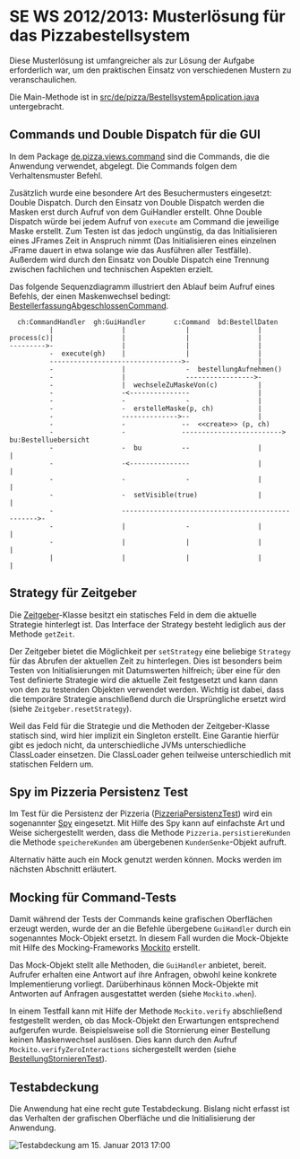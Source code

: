 SE WS 2012/2013: Musterlösung für das Pizzabestellsystem
========================================================

Diese Musterlösung ist umfangreicher als zur Lösung der Aufgabe erforderlich war, um den praktischen Einsatz von verschiedenen Mustern zu veranschaulichen.

Die Main-Methode ist in [src/de/pizza/BestellsystemApplication.java](pizzabestellsystem/blob/master/src/de/pizza/BestellsystemApplication.java) untergebracht.

Commands und Double Dispatch für die GUI
----------------------------------------
In dem Package [de.pizza.views.command](pizzabestellsystem/tree/master/src/de/pizza/views/command) sind die Commands, die die Anwendung verwendet, abgelegt. Die Commands folgen dem Verhaltensmuster Befehl.

Zusätzlich wurde eine besondere Art des Besuchermusters eingesetzt: Double Dispatch. Durch den Einsatz von Double Dispatch werden die Masken erst durch Aufruf von dem GuiHandler erstellt. Ohne Double Dispatch würde bei jedem Aufruf von `execute` am Command die jeweilige Maske erstellt. Zum Testen ist das jedoch ungünstig, da das Initialisieren eines JFrames Zeit in Anspruch nimmt (Das Initialisieren eines einzelnen JFrame dauert in etwa solange wie das Ausführen aller Testfälle). Außerdem wird durch den Einsatz von Double Dispatch eine Trennung zwischen fachlichen und technischen Aspekten erzielt. 

Das folgende Sequenzdiagramm illustriert den Ablauf beim Aufruf eines Befehls, der einen Maskenwechsel bedingt: [BestellerfassungAbgeschlossenCommand](pizzabestellsystem/blob/master/src/de/pizza/views/command/BestellerfassungAbgeschlossenCommand.java).

      ch:CommandHandler  gh:GuiHandler       c:Command  bd:BestellDaten
              |                 |               |                 |
    process(c)|                 |               |                 |
    --------->-                 |               |                 |
              -  execute(gh)    |               |                 |
              --------------------------------->-                 |
              -                 |               -  bestellungAufnehmen()
              -                 |               ----------------->-
              -                 |  wechseleZuMaskeVon(c)          |
              -                 -<---------------                 |
              -                 -               -                 |
              -                 -  erstelleMaske(p, ch)           |
              -                 -------------->--                 |
              -                 -              --  <<create>> (p, ch)
              -                 -              -------------------------> bu:Bestelluebersicht
              -                 -  bu          --                 |               |
              -                 -<---------------                 |               |
              -                 -               -                 |               |
              -                 -  setVisible(true)               |               |
              -                 ------------------------------------------------->-
              -                 |               -                 |               |
              -                 |               |                 |               |
              |                 |               |                 |               |

Strategy für Zeitgeber
----------------------
Die [Zeitgeber](pizzabestellsystem/blob/master/src/de/pizza/domain/Zeitgeber.java)-Klasse besitzt ein statisches Feld in dem die aktuelle Strategie hinterlegt ist. Das Interface der Strategy besteht lediglich aus der Methode `getZeit`.

Der Zeitgeber bietet die Möglichkeit per `setStrategy` eine beliebige `Strategy` für das Abrufen der aktuellen Zeit zu hinterlegen. Dies ist besonders beim Testen von Initialisierungen mit Datumswerten hilfreich; über eine für den Test definierte Strategie wird die aktuelle Zeit festgesetzt und kann dann von den zu testenden Objekten verwendet werden. Wichtig ist dabei, dass die temporäre Strategie anschließend durch die Ursprüngliche ersetzt wird (siehe `Zeitgeber.resetStrategy`).

Weil das Feld für die Strategie und die Methoden der Zeitgeber-Klasse statisch sind, wird hier implizit ein Singleton erstellt. Eine Garantie hierfür gibt es jedoch nicht, da unterschiedliche JVMs unterschiedliche ClassLoader einsetzen. Die ClassLoader gehen teilweise unterschiedlich mit statischen Feldern um.

Spy im Pizzeria Persistenz Test
-------------------------------
Im Test für die Persistenz der Pizzeria ([PizzeriaPersistenzTest](pizzabestellsystem/blob/master/src/de/pizza/controller/PizzeriaPersistenzTest.java)) wird ein sogenannter [Spy](http://xunitpatterns.com/Test%20Spy.html) eingesetzt. Mit Hilfe des Spy kann auf einfachste Art und Weise sichergestellt werden, dass die Methode `Pizzeria.persistiereKunden` die Methode `speichereKunden` am übergebenen `KundenSenke`-Objekt aufruft.

Alternativ hätte auch ein Mock genutzt werden können. Mocks werden im nächsten Abschnitt erläutert.

Mocking für Command-Tests
-------------------------
Damit während der Tests der Commands keine grafischen Oberflächen erzeugt werden, wurde der an die Befehle übergebene `GuiHandler` durch ein sogenanntes Mock-Objekt ersetzt. In diesem Fall wurden die Mock-Objekte mit Hilfe des Mocking-Frameworks [Mockito](https://code.google.com/p/mockito/) erstellt.

Das Mock-Objekt stellt alle Methoden, die `GuiHandler` anbietet, bereit. Aufrufer erhalten eine Antwort auf ihre Anfragen, obwohl keine konkrete Implementierung vorliegt. Darüberhinaus können Mock-Objekte mit Antworten auf Anfragen ausgestattet werden (siehe `Mockito.when`).

In einem Testfall kann mit Hilfe der Methode `Mockito.verify` abschließend festgestellt werden, ob das Mock-Objekt den Erwartungen entsprechend aufgerufen wurde. Beispielsweise soll die Stornierung einer Bestellung keinen Maskenwechsel auslösen. Dies kann durch den Aufruf `Mockito.verifyZeroInteractions` sichergestellt werden (siehe [BestellungStornierenTest](pizzabestellsystem/blob/master/src/de/pizza/views/command/BestellungStornierenTest.java)).

Testabdeckung
-------------
Die Anwendung hat eine recht gute Testabdeckung. Bislang nicht erfasst ist das Verhalten der grafischen Oberfläche und die Initialisierung der Anwendung.

![Testabdeckung am 15. Januar 2013 17:00](pizzabestellsystem/raw/master/testcoverage.png)
